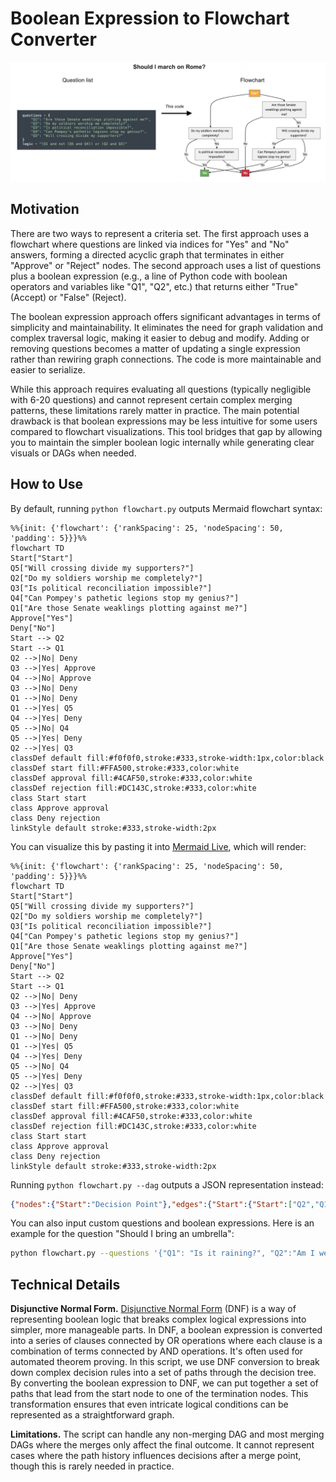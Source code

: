 # Boolean Expression to Flowchart Converter

![hero diagram](static/hero.png)


## Motivation

There are two ways to represent a criteria set. The first approach uses a flowchart where questions are linked via indices for "Yes" and "No" answers, forming a directed acyclic graph that terminates in either "Approve" or "Reject" nodes. The second approach uses a list of questions plus a boolean expression (e.g., a line of Python code with boolean operators and variables like "Q1", "Q2", etc.) that returns either "True" (Accept) or "False" (Reject).

The boolean expression approach offers significant advantages in terms of simplicity and maintainability. It eliminates the need for graph validation and complex traversal logic, making it easier to debug and modify. Adding or removing questions becomes a matter of updating a single expression rather than rewiring graph connections. The code is more maintainable and easier to serialize.

While this approach requires evaluating all questions (typically negligible with 6-20 questions) and cannot represent certain complex merging patterns, these limitations rarely matter in practice. The main potential drawback is that boolean expressions may be less intuitive for some users compared to flowchart visualizations. This tool bridges that gap by allowing you to maintain the simpler boolean logic internally while generating clear visuals or DAGs when needed.

## How to Use

By default, running `python flowchart.py` outputs Mermaid flowchart syntax:

```
%%{init: {'flowchart': {'rankSpacing': 25, 'nodeSpacing': 50, 'padding': 5}}}%%
flowchart TD
Start["Start"]
Q5["Will crossing divide my supporters?"]
Q2["Do my soldiers worship me completely?"]
Q3["Is political reconciliation impossible?"]
Q4["Can Pompey's pathetic legions stop my genius?"]
Q1["Are those Senate weaklings plotting against me?"]
Approve["Yes"]
Deny["No"]
Start --> Q2
Start --> Q1
Q2 -->|No| Deny
Q3 -->|Yes| Approve
Q4 -->|No| Approve
Q3 -->|No| Deny
Q1 -->|No| Deny
Q1 -->|Yes| Q5
Q4 -->|Yes| Deny
Q5 -->|No| Q4
Q5 -->|Yes| Deny
Q2 -->|Yes| Q3
classDef default fill:#f0f0f0,stroke:#333,stroke-width:1px,color:black
classDef start fill:#FFA500,stroke:#333,color:white
classDef approval fill:#4CAF50,stroke:#333,color:white
classDef rejection fill:#DC143C,stroke:#333,color:white
class Start start
class Approve approval
class Deny rejection
linkStyle default stroke:#333,stroke-width:2px
```

You can visualize this by pasting it into [Mermaid Live](https://mermaid.live), which will render:

```mermaid
%%{init: {'flowchart': {'rankSpacing': 25, 'nodeSpacing': 50, 'padding': 5}}}%%
flowchart TD
Start["Start"]
Q5["Will crossing divide my supporters?"]
Q2["Do my soldiers worship me completely?"]
Q3["Is political reconciliation impossible?"]
Q4["Can Pompey's pathetic legions stop my genius?"]
Q1["Are those Senate weaklings plotting against me?"]
Approve["Yes"]
Deny["No"]
Start --> Q2
Start --> Q1
Q2 -->|No| Deny
Q3 -->|Yes| Approve
Q4 -->|No| Approve
Q3 -->|No| Deny
Q1 -->|No| Deny
Q1 -->|Yes| Q5
Q4 -->|Yes| Deny
Q5 -->|No| Q4
Q5 -->|Yes| Deny
Q2 -->|Yes| Q3
classDef default fill:#f0f0f0,stroke:#333,stroke-width:1px,color:black
classDef start fill:#FFA500,stroke:#333,color:white
classDef approval fill:#4CAF50,stroke:#333,color:white
classDef rejection fill:#DC143C,stroke:#333,color:white
class Start start
class Approve approval
class Deny rejection
linkStyle default stroke:#333,stroke-width:2px
```

Running `python flowchart.py --dag` outputs a JSON representation instead:

```json
{"nodes":{"Start":"Decision Point"},"edges":{"Start":{"Start":["Q2","Q1"]},"Q5":{"No":["Q4"],"Yes":["Deny"]},"Q2":{"Yes":["Q3"],"No":["Deny"]},"Q4":{"No":["Approve"],"Yes":["Deny"]},"Q3":{"No":["Deny"],"Yes":["Approve"]},"Q1":{"No":["Deny"],"Yes":["Q5"]}},"terminal_nodes":{"Approve":"Yes","Deny":"No"}}
```

You can also input custom questions and boolean expressions. Here is an example for the question "Should I bring an umbrella":
```bash
python flowchart.py --questions '{"Q1": "Is it raining?", "Q2":"Am I wearing a raincoat?", "Q3":"Am I walking to work?", "Q4":"Are there places to shelter?"}' --expr "(Q1 and Q3) or (not Q2 and not Q4)"
```

## Technical Details

**Disjunctive Normal Form.** [Disjunctive Normal Form](https://en.wikipedia.org/wiki/Disjunctive_normal_form) (DNF) is a way of representing boolean logic that breaks complex logical expressions into simpler, more manageable parts. In DNF, a boolean expression is converted into a series of clauses connected by OR operations where each clause is a combination of terms connected by AND operations. It's often used for automated theorem proving. In this script, we use DNF conversion to break down complex decision rules into a set of paths through the decision tree. By converting the boolean expression to DNF, we can put together a set of paths that lead from the start node to one of the termination nodes. This transformation ensures that even intricate logical conditions can be represented as a straightforward graph.

**Limitations.** The script can handle any non-merging DAG and most merging DAGs where the merges only affect the final outcome. It cannot represent cases where the path history influences decisions after a merge point, though this is rarely needed in practice.
